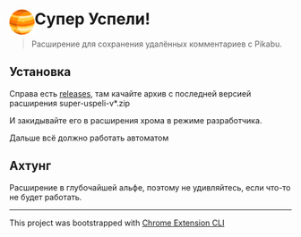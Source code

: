 # <img src="public/icons/icon_48.png" width="45" align="left"> Супер Успели!

> Расширение для сохранения удалённых комментариев с Pikabu.

## Установка
Справа есть [releases](https://github.com/shanginn/pikabu-super-uspeli-extension/releases),
там качайте архив с последней версией расширения super-uspeli-v*.zip

И закидывайте его в расширения хрома в режиме разработчика.

Дальше всё должно работать автоматом

## Ахтунг

Расширение в глубочайшей альфе, поэтому не удивляйтесь, если что-то не будет работать.

---

This project was bootstrapped with [Chrome Extension CLI](https://github.com/dutiyesh/chrome-extension-cli)

